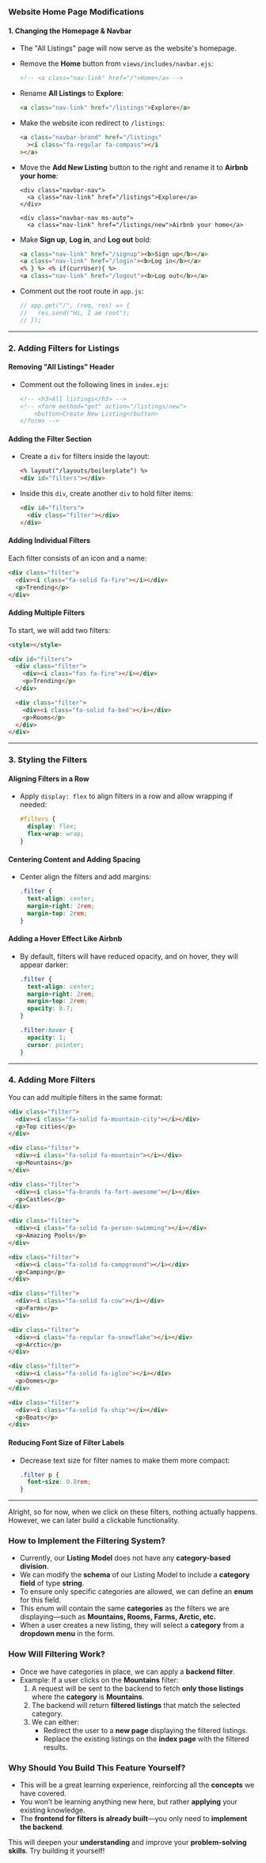 ### **Website Home Page Modifications**

#### **1. Changing the Homepage & Navbar**

- The "All Listings" page will now serve as the website's homepage.
- Remove the **Home** button from `views/includes/navbar.ejs`:
  ```html
  <!-- <a class="nav-link" href="/">Home</a> -->
  ```
- Rename **All Listings** to **Explore**:
  ```html
  <a class="nav-link" href="/listings">Explore</a>
  ```
- Make the website icon redirect to `/listings`:
  ```html
  <a class="navbar-brand" href="/listings"
    ><i class="fa-regular fa-compass"></i
  ></a>
  ```
- Move the **Add New Listing** button to the right and rename it to **Airbnb your home**:

  ```ejs
  <div class="navbar-nav">
    <a class="nav-link" href="/listings">Explore</a>
  </div>

  <div class="navbar-nav ms-auto">
    <a class="nav-link" href="/listings/new">Airbnb your home</a>
  ```

- Make **Sign up**, **Log in**, and **Log out** bold:
  ```html
  <a class="nav-link" href="/signup"><b>Sign up</b></a>
  <a class="nav-link" href="/login"><b>Log in</b></a>
  <% } %> <% if(currUser){ %>
  <a class="nav-link" href="/logout"><b>Log out</b></a>
  ```
- Comment out the root route in `app.js`:
  ```js
  // app.get("/", (req, res) => {
  //   res.send("Hi, I am root");
  // });
  ```

---

### **2. Adding Filters for Listings**

#### **Removing "All Listings" Header**

- Comment out the following lines in `index.ejs`:
  ```html
  <!-- <h3>All listings</h3> -->
  <!-- <form method="get" action="/listings/new">
      <button>Create New Listing</button>
  </form> -->
  ```

#### **Adding the Filter Section**

- Create a `div` for filters inside the layout:
  ```html
  <% layout("/layouts/boilerplate") %>
  <div id="filters"></div>
  ```
- Inside this `div`, create another `div` to hold filter items:
  ```html
  <div id="filters">
    <div class="filter"></div>
  </div>
  ```

#### **Adding Individual Filters**

Each filter consists of an icon and a name:

```html
<div class="filter">
  <div><i class="fa-solid fa-fire"></i></div>
  <p>Trending</p>
</div>
```

#### **Adding Multiple Filters**

To start, we will add two filters:

```html
<style></style>

<div id="filters">
  <div class="filter">
    <div><i class="fas fa-fire"></i></div>
    <p>Trending</p>
  </div>

  <div class="filter">
    <div><i class="fa-solid fa-bed"></i></div>
    <p>Rooms</p>
  </div>
</div>
```

---

### **3. Styling the Filters**

#### **Aligning Filters in a Row**

- Apply `display: flex` to align filters in a row and allow wrapping if needed:
  ```css
  #filters {
    display: flex;
    flex-wrap: wrap;
  }
  ```

#### **Centering Content and Adding Spacing**

- Center align the filters and add margins:
  ```css
  .filter {
    text-align: center;
    margin-right: 2rem;
    margin-top: 2rem;
  }
  ```

#### **Adding a Hover Effect Like Airbnb**

- By default, filters will have reduced opacity, and on hover, they will appear darker:

  ```css
  .filter {
    text-align: center;
    margin-right: 2rem;
    margin-top: 2rem;
    opacity: 0.7;
  }

  .filter:hover {
    opacity: 1;
    cursor: pointer;
  }
  ```

---

### **4. Adding More Filters**

You can add multiple filters in the same format:

```html
<div class="filter">
  <div><i class="fa-solid fa-mountain-city"></i></div>
  <p>Top cities</p>
</div>

<div class="filter">
  <div><i class="fa-solid fa-mountain"></i></div>
  <p>Mountains</p>
</div>

<div class="filter">
  <div><i class="fa-brands fa-fort-awesome"></i></div>
  <p>Castles</p>
</div>

<div class="filter">
  <div><i class="fa-solid fa-person-swimming"></i></div>
  <p>Amazing Pools</p>
</div>

<div class="filter">
  <div><i class="fa-solid fa-campground"></i></div>
  <p>Camping</p>
</div>

<div class="filter">
  <div><i class="fa-solid fa-cow"></i></div>
  <p>Farms</p>
</div>

<div class="filter">
  <div><i class="fa-regular fa-snowflake"></i></div>
  <p>Arctic</p>
</div>

<div class="filter">
  <div><i class="fa-solid fa-igloo"></i></div>
  <p>Domes</p>
</div>

<div class="filter">
  <div><i class="fa-solid fa-ship"></i></div>
  <p>Boats</p>
</div>
```

#### **Reducing Font Size of Filter Labels**

- Decrease text size for filter names to make them more compact:
  ```css
  .filter p {
    font-size: 0.8rem;
  }
  ```

---

Alright, so for now, when we click on these filters, nothing actually happens. However, we can later build a clickable functionality.

### **How to Implement the Filtering System?**

- Currently, our **Listing Model** does not have any **category-based division**.
- We can modify the **schema** of our Listing Model to include a **category field** of type **string**.
- To ensure only specific categories are allowed, we can define an **enum** for this field.
- This enum will contain the same **categories** as the filters we are displaying—such as **Mountains, Rooms, Farms, Arctic, etc.**
- When a user creates a new listing, they will select a **category** from a **dropdown menu** in the form.

### **How Will Filtering Work?**

- Once we have categories in place, we can apply a **backend filter**.
- Example: If a user clicks on the **Mountains** filter:
  1. A request will be sent to the backend to fetch **only those listings** where the **category** is **Mountains**.
  2. The backend will return **filtered listings** that match the selected category.
  3. We can either:
     - Redirect the user to a **new page** displaying the filtered listings.
     - Replace the existing listings on the **index page** with the filtered results.

### **Why Should You Build This Feature Yourself?**

- This will be a great learning experience, reinforcing all the **concepts** we have covered.
- You won’t be learning anything new here, but rather **applying** your existing knowledge.
- The **frontend for filters is already built**—you only need to **implement the backend**.

This will deepen your **understanding** and improve your **problem-solving skills**. Try building it yourself!
